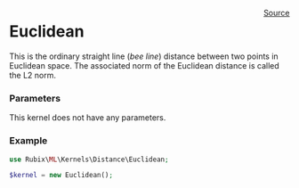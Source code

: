 <span style="float:right;"><a href="https://github.com/RubixML/RubixML/blob/master/src/Kernels/Distance/Euclidean.php">Source</a></span>

# Euclidean
This is the ordinary straight line (*bee line*) distance between two points in Euclidean space. The associated norm of the Euclidean distance is called the L2 norm.

### Parameters
This kernel does not have any parameters.

### Example
```php
use Rubix\ML\Kernels\Distance\Euclidean;

$kernel = new Euclidean();
```